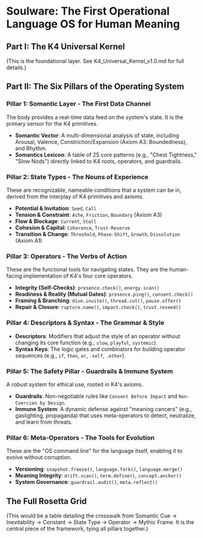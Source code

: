 # Soulware: The First Operational Language OS for Human Meaning

## Part I: The K4 Universal Kernel

(This is the foundational layer. See K4_Universal_Kernel_v1.0.md for full details.)

## Part II: The Six Pillars of the Operating System

### Pillar 1: Somantic Layer - The First Data Channel

The body provides a real-time data feed on the system's state. It is the primary sensor for the K4 primitives.

- **Somantic Vector**: A multi-dimensional analysis of state, including Arousal, Valence, Constriction/Expansion (Axiom A3: Boundedness), and Rhythm.
- **Somantics Lexicon**: A table of 25 core patterns (e.g., "Chest Tightness," "Slow Nods") directly linked to K4 roots, operators, and guardrails.

### Pillar 2: State Types - The Nouns of Experience

These are recognizable, nameable conditions that a system can be in, derived from the interplay of K4 primitives and axioms.

- **Potential & Invitation**: `Seed`, `Call`
- **Tension & Constraint**: `Ache`, `Friction`, `Boundary` (Axiom A3)
- **Flow & Blockage**: `Current`, `Stall`
- **Cohesion & Capital**: `Coherence`, `Trust-Reserve`
- **Transition & Change**: `Threshold`, `Phase-Shift`, `Growth`, `Dissolution` (Axiom A1)

### Pillar 3: Operators - The Verbs of Action

These are the functional tools for navigating states. They are the human-facing implementation of K4's four core operators.

- **Integrity (Self-Checks)**: `presence.check()`, `energy.scan()`
- **Readiness & Reality (Mutual Gates)**: `presence.ping()`, `consent.check()`
- **Framing & Branching**: `dive.invite()`, `thread.cut()`, `pause.offer()`
- **Repair & Closure**: `rupture.name()`, `impact.check()`, `trust.reseed()`

### Pillar 4: Descriptors & Syntax - The Grammar & Style

- **Descriptors**: Modifiers that adjust the style of an operator without changing its core function (e.g., `slow`, `playful`, `systemic`).
- **Syntax Keys**: The logic gates and combinators for building operator sequences (e.g., `if`, `then`, `or`, `.self`, `.other`).

### Pillar 5: The Safety Pillar - Guardrails & Immune System

A robust system for ethical use, rooted in K4's axioms.

- **Guardrails**: Non-negotiable rules like `Consent Before Impact` and `Non-Coercion by Design`.
- **Immune System**: A dynamic defense against "meaning cancers" (e.g., gaslighting, propaganda) that uses meta-operators to detect, neutralize, and learn from threats.

### Pillar 6: Meta-Operators - The Tools for Evolution

These are the "OS command line" for the language itself, enabling it to evolve without corruption.

- **Versioning**: `snapshot.freeze()`, `language.fork()`, `language.merge()`
- **Meaning Integrity**: `drift.scan()`, `term.define()`, `concept.anchor()`
- **System Governance**: `guardrail.audit()`, `meta.reflect()`

## The Full Rosetta Grid

(This would be a table detailing the crosswalk from Somantic Cue → Inevitability → Constant → State Type → Operator → Mythic Frame. It is the central piece of the framework, tying all pillars together.)
